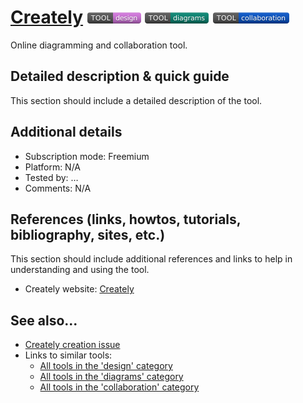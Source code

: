 # [Creately](https://creately.com/)  [<img src="images/design.png" align="bottom">](https://github.com/e-CLOSE/Toolbox/issues?q=label%3A01_TOOL+label%3Adesign) [<img src="images/diagrams.png" align="bottom">](https://github.com/e-CLOSE/Toolbox/issues?q=label%3A01_TOOL+label%3Adiagrams) [<img src="images/collaboration.png" align="bottom">](https://github.com/e-CLOSE/Toolbox/issues?q=label%3A01_TOOL+label%3Acollaboration)

Online diagramming and collaboration tool.


## Detailed description & quick guide

This section should include a detailed description of the tool.


## Additional details

- Subscription mode: Freemium
- Platform: N/A
- Tested by: …
- Comments: N/A


## References (links, howtos, tutorials, bibliography, sites, etc.)

This section should include additional references and links to help in
understanding and using the tool.

- Creately website: [Creately](https://creately.com/)


## See also...

- [Creately creation issue](https://github.com/e-CLOSE/Toolbox/issues/131)
- Links to similar tools:
  - [All tools in the 'design' category](https://github.com/e-CLOSE/Toolbox/issues?q=label%3A01_TOOL+label%3Adesign)
  - [All tools in the 'diagrams' category](https://github.com/e-CLOSE/Toolbox/issues?q=label%3A01_TOOL+label%3Adiagrams)
  - [All tools in the 'collaboration' category](https://github.com/e-CLOSE/Toolbox/issues?q=label%3A01_TOOL+label%3Acollaboration)

